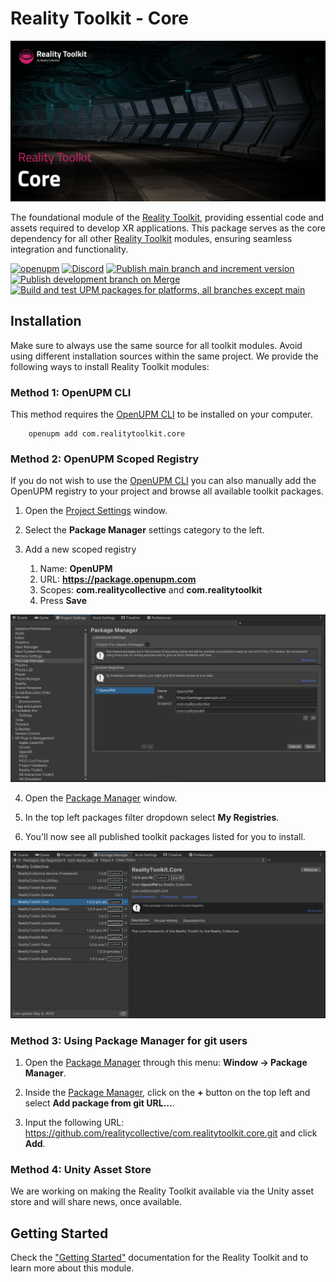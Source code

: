 # Reality Toolkit - Core

![com.realitytoolkit.core](https://github.com/realitycollective/realitycollective.logo/blob/main/RealityToolkit/RepoBanners/com.realitytoolkit.core.png?raw=true)

The foundational module of the [Reality Toolkit](https://realitytoolkit.realitycollective.net/), providing essential code and assets required to develop XR applications. This package serves as the core dependency for all other [Reality Toolkit](https://realitytoolkit.realitycollective.net/) modules, ensuring seamless integration and functionality.

[![openupm](https://img.shields.io/npm/v/com.realitytoolkit.core?label=openupm&registry_uri=https://package.openupm.com)](https://openupm.com/packages/com.realitytoolkit.core/) [![Discord](https://img.shields.io/discord/597064584980987924.svg?label=&logo=discord&logoColor=ffffff&color=7389D8&labelColor=6A7EC2)](https://discord.gg/hF7TtRCFmB)
[![Publish main branch and increment version](https://github.com/realitycollective/com.realitytoolkit.core/actions/workflows/main-publish.yml/badge.svg)](https://github.com/realitycollective/com.realitytoolkit.core/actions/workflows/main-publish.yml)
[![Publish development branch on Merge](https://github.com/realitycollective/com.realitytoolkit.core/actions/workflows/development-publish.yml/badge.svg)](https://github.com/realitycollective/com.realitytoolkit.core/actions/workflows/development-publish.yml)
[![Build and test UPM packages for platforms, all branches except main](https://github.com/realitycollective/com.realitytoolkit.core/actions/workflows/development-buildandtestupmrelease.yml/badge.svg)](https://github.com/realitycollective/com.realitytoolkit.core/actions/workflows/development-buildandtestupmrelease.yml)

## Installation

Make sure to always use the same source for all toolkit modules. Avoid using different installation sources within the same project. We provide the following ways to install Reality Toolkit modules:

### Method 1: OpenUPM CLI

This method requires the [OpenUPM CLI](https://openupm.com/#get-started-with-cli-optional) to be installed on your computer.

```text
    openupm add com.realitytoolkit.core
```

### Method 2: OpenUPM Scoped Registry

If you do not wish to use the [OpenUPM CLI](https://openupm.com/#get-started-with-cli-optional) you can also manually add the OpenUPM registry to your project and browse all available toolkit packages.

1. Open the [Project Settings](https://docs.unity3d.com/Manual/comp-ManagerGroup.html) window.
   
2. Select the **Package Manager** settings category to the left.
   
3. Add a new scoped registry
   1. Name: **OpenUPM**
   2. URL: **https://package.openupm.com**
   3. Scopes: **com.realitycollective** and **com.realitytoolkit**
   4. Press **Save** 

![Add Scoped Registry](https://github.com/realitycollective/realitycollective.logo/blob/main/RealityToolkit/ReadmeAssets/add-scoped-registry.png?raw=true)

4. Open the [Package Manager](https://docs.unity3d.com/Manual/Packages.html) window.
   
5. In the top left packages filter dropdown select **My Registries**.
   
6. You'll now see all published toolkit packages listed for you to install.

![Add Scoped Registry](https://github.com/realitycollective/realitycollective.logo/blob/main/RealityToolkit/ReadmeAssets/package-manager-registry.png?raw=true)

### Method 3: Using Package Manager for git users

1. Open the [Package Manager](https://docs.unity3d.com/Manual/Packages.html) through this menu: **Window -> Package Manager**.

2. Inside the [Package Manager](https://docs.unity3d.com/Manual/Packages.html), click on the **+** button on the top left and select **Add package from git URL...**.

3. Input the following URL: https://github.com/realitycollective/com.realitytoolkit.core.git and click **Add**.

### Method 4: Unity Asset Store

We are working on making the Reality Toolkit available via the Unity asset store and will share news, once available.

## Getting Started

Check the ["Getting Started"](https://realitytoolkit.realitycollective.net/docs/get-started) documentation for the Reality Toolkit and to learn more about this module.
